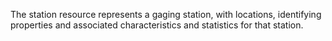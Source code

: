 The station resource represents a gaging station, with locations, identifying properties and associated characteristics and statistics for that station.